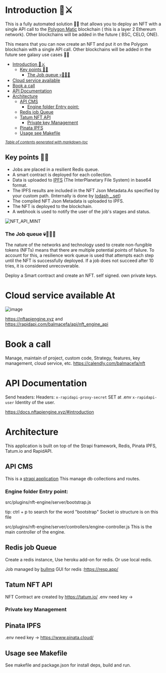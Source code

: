 # Introduction 🤴⚔

This is a fully automated solution 🤖🧞 that allows you to deploy an NFT with a single API call to the [Polygon Matic](https://polygon.technology/) blockchain ( this is a layer 2 Ethereum network). Other blockchains will be added in the future ( BSC, CELO, ONE).


This means that you can now create an NFT and put it on the Polygon blockchain with a single API call. Other blockchains will be added in the future see galaxy use cases 🏰🌈

- [Introduction 🤴⚔](#introduction----)
  * [Key points 🥇🔑](#key-points-----)
    + [The Job queue 💀🥀🧲🧭](#the-job-queue---------)
- [Cloud service available](#cloud-service-available)
- [Book a call](#book-a-call)
- [API Documentation](#api-documentation)
- [Architecture](#architecture)
  * [API CMS](#api-cms)
    + [Engine folder Entry point:](#engine-folder-entry-point-)
  * [Redis job Queue](#redis-job-queue)
  * [Tatum NFT API](#tatum-nft-api)
    + [Private key Management](#private-key-management)
  * [Pinata IPFS](#pinata-ipfs)
  * [Usage see Makefile](#usage-see-makefile)

<small><i><a href='http://ecotrust-canada.github.io/markdown-toc/'>Table of contents generated with markdown-toc</a></i></small>


## Key points 🥇🔑

- Jobs are placed in a resilient Redis queue.
- A smart contract is deployed for each collection.
- Data is uploaded to [IPFS](https://ipfs.io/) (The InterPlanetary File System) in base64 format.
- The IPFS results are included in the NFT Json Metadata.As specified by your custom path. (Internally is done by [lodash _.set](https://lodash.com/docs/4.17.15#set))
- The compiled NFT Json Metadata is uploaded to IPFS.
- The NFT is deployed to the blockchain.
- A webhook is used to notify the user of the job's stages and status.


![NFT_API_MINT](https://user-images.githubusercontent.com/8296124/174458010-9eab4080-a062-4151-9f67-d27daccdc135.png)


### The Job queue 💀🥀🧲🧭

The nature of the networks and technology used to create non-fungible tokens (NFTs) means that there are multiple potential points of failure. To account for this, a resilience work queue is used that attempts each step until the NFT is successfully deployed. If a job does not succeed after 10 tries, it is considered unrecoverable.


Deploy a Smart contract and create an NFT.
self signed.
own private keys.


# Cloud service available At
![image](https://user-images.githubusercontent.com/8296124/174458072-6620457a-ee0b-404f-b00d-b1938770151f.png)

https://nftapiengine.xyz
and
https://rapidapi.com/balmacefa/api/nft_engine_api

# Book a call
Manage, maintain of project, custom code, Strategy, features, key management, cloud service, etc.
https://calendly.com/balmacefa/nft

# API Documentation
Send headers:
Headers:
`x-rapidapi-proxy-secret` SET at .env
`x-rapidapi-user` Identity of the user.

https://docs.nftapiengine.xyz/#introduction

# Architecture
This application is built on top of the Strapi framework, Redis, Pinata IPFS, Tatum.io and RapidAPI.
## API CMS
This is a [strapi application](https://docs.strapi.io/)
This manage db collections and routes.

### Engine folder Entry point:
src/plugins/nft-engine/server/bootstrap.js

tip: ctrl + p to search for the word "bootstrap"
Socket io structure is on this file

src/plugins/nft-engine/server/controllers/engine-controller.js
This is the main controller of the engine.

## Redis job Queue
Create a redis instance, Use heroku add-on for redis.
Or use local redis.

Job managed by [bullmq](https://docs.bullmq.io/)
GUI for redis :https://resp.app/

## Tatum NFT API
NFT Contract are created by https://tatum.io/
.env need key ->
### Private key Management

## Pinata IPFS
.env need key -> https://www.pinata.cloud/

## Usage see Makefile
See makefile and package.json for install deps, build and run.
